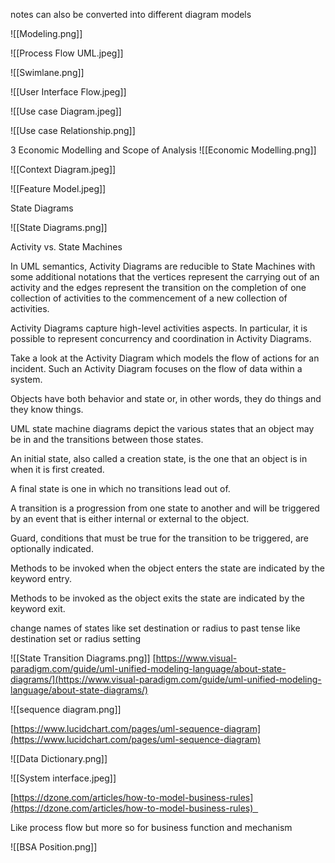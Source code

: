 
notes can also be converted into different diagram models


![[Modeling.png]]

![[Process Flow UML.jpeg]]

![[Swimlane.png]]

![[User Interface Flow.jpeg]]

![[Use case Diagram.jpeg]]

![[Use case Relationship.png]]

3 Economic Modelling and Scope of Analysis
![[Economic Modelling.png]]


![[Context Diagram.jpeg]]


![[Feature Model.jpeg]]

State Diagrams

![[State Diagrams.png]]


Activity vs. State Machines 

In UML semantics, Activity Diagrams are reducible to State Machines with some additional notations that the vertices represent the carrying out of an activity and the edges represent the transition on the completion of one collection of activities to the commencement of a new collection of activities. 

Activity Diagrams capture high-level activities aspects. In particular, it is possible to represent concurrency and coordination in Activity Diagrams. 

Take a look at the Activity Diagram which models the flow of actions for an incident. Such an Activity Diagram focuses on the flow of data within a system.

Objects have both behavior and state or, in other words, they do things and they know things.

UML state machine diagrams depict the various states that an object may be in and the transitions between those states.  
  
An initial state, also called a creation state, is the one that an object is in when it is first created.  
  
A final state is one in which no transitions lead out of.  
  
A transition is a progression from one state to another and will be triggered by an event that is either internal or external to the object.  
  
Guard, conditions that must be true for the transition to be triggered, are optionally indicated.  
  
Methods to be invoked when the object enters the state are indicated by the keyword entry.  
  
Methods to be invoked as the object exits the state are indicated by the keyword exit.  
  
change names of states like set destination or radius to past tense like destination set or radius setting

![[State Transition Diagrams.png]]
[https://www.visual-paradigm.com/guide/uml-unified-modeling-language/about-state-diagrams/](https://www.visual-paradigm.com/guide/uml-unified-modeling-language/about-state-diagrams/)


![[sequence diagram.png]]

[https://www.lucidchart.com/pages/uml-sequence-diagram](https://www.lucidchart.com/pages/uml-sequence-diagram)


![[Data Dictionary.png]]



![[System interface.jpeg]]

[https://dzone.com/articles/how-to-model-business-rules](https://dzone.com/articles/how-to-model-business-rules)  

Like process flow but more so for business function and mechanism

![[BSA Position.png]]